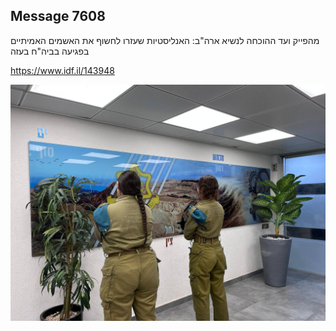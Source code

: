 ## Message 7608

מהפייק ועד ההוכחה לנשיא ארה"ב:
האנליסטיות שעזרו לחשוף את האשמים האמיתיים בפגיעה בביה"ח בעזה

https://www.idf.il/143948

![Photo](7608/7608_photo.jpg)
